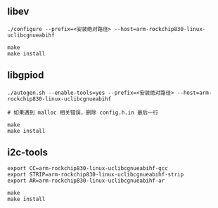 ## libev
```shell
./configure --prefix=<安装绝对路径> --host=arm-rockchip830-linux-uclibcgnueabihf

make
make install
```



## libgpiod
```shell
./autogen.sh --enable-tools=yes --prefix=<安装绝对路径> --host=arm-rockchip830-linux-uclibcgnueabihf

# 如果遇到 malloc 相关错误，删除 config.h.in 最后一行

make
make install
```



## i2c-tools
```shell
export CC=arm-rockchip830-linux-uclibcgnueabihf-gcc
export STRIP=arm-rockchip830-linux-uclibcgnueabihf-strip
export AR=arm-rockchip830-linux-uclibcgnueabihf-ar

make
make install
```

